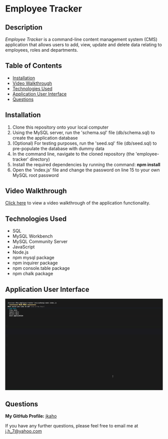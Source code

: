 # Employee Tracker

## Description 

*Employee Tracker* is a command-line content management system (CMS) application that allows users to add, view, update and delete data relating to employees, roles and departments. 

## Table of Contents

- [Installation](#Installation)
- [Video Walkthrough](#Video-Walkthrough)
- [Technologies Used](#Technologies-Used)
- [Application User Interface](#Application-User-Interface)
- [Questions](#Questions)

## Installation

1. Clone this repository onto your local computer
2. Using the MySQL server, run the 'schema.sql' file (db/schema.sql) to create the application database
3. (Optional) For testing purposes, run the 'seed.sql' file (db/seed.sql) to pre-populate the database with dummy data
4. In the command line, navigate to the cloned repository (the 'employee-tracker' directory)
5. Install the required dependencies by running the command: **npm install** 
6. Open the 'index.js' file and change the password on line 15 to your own MySQL root password

## Video Walkthrough

[Click here](https://drive.google.com/file/d/1l169Oli96u7uk08FU8Lc9omK-agXakGg/view?usp=sharing) to view a video walkthrough of the application functionality.

## Technologies Used

- SQL 
- MySQL Workbench
- MySQL Community Server
- JavaScript 
- Node.js
- npm mysql package
- npm inquirer package
- npm console.table package
- npm chalk package

## Application User Interface

![Employee Tracker GUI](images/employee-tracker-gui.gif)

## Questions

**My GitHub Profile:** [jkaho](https://github.com/jkaho)

If you have any further questions, please feel free to email me at [j.h_7@yahoo.com](mailto:j.h_7@yahoo.com)
